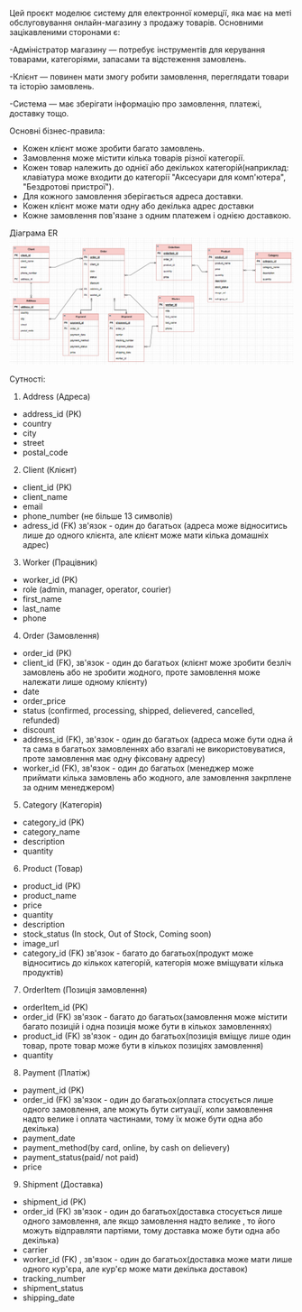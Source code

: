 Цей проєкт моделює систему для електронної комерції, яка має на меті обслуговування онлайн-магазину з продажу товарів. Основними зацікавленими сторонами є:

-Адміністратор магазину — потребує інструментів для керування товарами, категоріями, запасами та відстеження замовлень.

-Клієнт — повинен мати змогу робити замовлення, переглядати товари та історію замовлень.

-Система — має зберігати інформацію про замовлення, платежі, доставку тощо.

Основні бізнес-правила:
 - Кожен клієнт може зробити багато замовлень.
- Замовлення може містити кілька товарів різної категорії.
- Кожен товар належить до однієї або декількох категорій(наприклад: клавіатура може входити до категорії "Аксесуари для комп'ютера", "Бездротові пристрої").
- Для кожного замовлення зберігається адреса доставки.
- Кожен клієнт може мати одну або декілька адрес доставки
- Кожне замовлення пов'язане з одним платежем і однією доставкою.

Діаграма ER 
![alt text](image.png)

Сутності:
1. Address (Адреса)
- address_id (PK)
- country
- city
- street
- postal_code

2. Client (Клієнт)
- client_id (PK)
- client_name
- email
- phone_number (не більше 13 символів)
- adress_id (FK) зв'язок - один до багатьох (адреса може відноситись лише до одного клієнта, але клієнт може мати кілька домашніх адрес)

3. Worker (Працівник)
- worker_id (PK)
- role (admin, manager, operator, courier)
- first_name
- last_name
- phone

4. Order (Замовлення)
- order_id (PK)
- client_id (FK), зв'язок - один до багатьох (клієнт може зробити безліч замовлень або не зробити жодного, проте замовлення може належати лише одному клієнту)
- date
- order_price
- status (confirmed, processing, shipped, delievered, cancelled, refunded)
- discount
- address_id (FK), зв'язок - один до багатьох (адреса може бути одна й та сама в багатьох замовленнях або взагалі не використовуватися, проте замовлення має одну фіксовану адресу)
- worker_id (FK), зв'язок - один до багатьох (менеджер може приймати кілька замовлень або жодного, але замовлення закрплене за одним менеджером)

5. Category (Категорія)
- category_id (PK)
- category_name
- description
- quantity

6. Product (Товар)
- product_id (PK)
- product_name
- price
- quantity
- description
- stock_status (In stock, Out of Stock, Coming soon)
- image_url
- category_id (FK) зв'язок - багато до багатьох(продукт може відноситись до кількох категорій, категорія може вміщувати кілька продуктів) 

7. OrderItem (Позиція замовлення)
- orderItem_id (PK)
- order_id (FK) зв'язок - багато до багатьох(замовлення може містити багато позицій і одна позиція може бути в кількох замовленнях)
- product_id (FK) зв'язок - один до багатьох(позиція вміщує лише один товар, проте товар може бути в кількох позиціях замовлення)
- quantity

8. Payment (Платіж)
- payment_id (PK)
- order_id (FK) зв'язок - один до багатьох(оплата стосується лише одного замовлення, але можуть бути ситуації, коли замовлення надто велике і оплата частинами, тому їх може бути одна або декілька)
- payment_date
- payment_method(by card, online, by cash on delievery)
- payment_status(paid/ not paid)
- price

9. Shipment (Доставка)
- shipment_id (PK)
- order_id (FK) зв'язок - один до багатьох(доставка стосується лише одного замовлення, але якщо замовлення надто велике , то його можуть відправляти партіями, тому доставка може бути одна або декілька)
- carrier
- worker_id (FK) , зв'язок - один до багатьох(доставка може мати лише одного кур'єра, але кур'єр може мати декілька доставок)
- tracking_number
- shipment_status
- shipping_date

